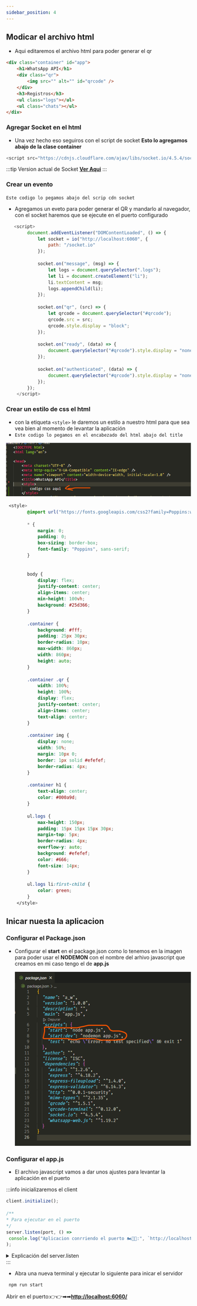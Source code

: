 ```yaml
---
sidebar_position: 4
---
```


## Modicar el archivo html

- Aqui editaremos el archivo html para poder generar el qr

```html 
<div class="container" id="app">
    <h1>WhatsApp API</h1>
    <div class="qr">
        <img src="" alt="" id="qrcode" />
    </div>
    <h3>Registros</h3>
    <ul class="logs"></ul>
    <ul class="chats"></ul>
</div>
```

### Agregar Socket en el html

- Una vez hecho eso seguiros con el script de socket **Esto lo agregamos abajo de la clase container**
```js title="CDN de Socket"
<script src="https://cdnjs.cloudflare.com/ajax/libs/socket.io/4.5.4/socket.io.js" crossorigin="anonymous"></script>
```
:::tip Version actual de Socket
  **[Ver Aqui](https://cdnjs.com/libraries/socket.io)**
:::

### Crear un evento
`Este codigo lo pegamos abajo del scrip cdn socket`
- Agregamos un eveto para poder generar el QR y mandarlo al navegador, con el socket haremos que se ejecute en el puerto configurado

```js
   <script>
        document.addEventListener("DOMContentLoaded", () => {
            let socket = io("http://localhost:6060", {
                path: "/socket.io"
            });

            socket.on("message", (msg) => {
                let logs = document.querySelector(".logs");
                let li = document.createElement("li");
                li.textContent = msg;
                logs.appendChild(li);
            });

            socket.on("qr", (src) => {
                let qrcode = document.querySelector("#qrcode");
                qrcode.src = src;
                qrcode.style.display = "block";
            });

            socket.on("ready", (data) => {
                document.querySelector("#qrcode").style.display = "none";
            });

            socket.on("authenticated", (data) => {
                document.querySelector("#qrcode").style.display = "none";
            });
        });
    </script>
```

### Crear un estilo de css el html
- con la etiqueta `<style>` le daremos un estilo a nuestro html para que sea vea bien al momento de levantar la aplicación
 - `Este codigo lo pegamos en el encabezado del html abajo del title`

![Docusaurus logo](/img/head.png)



```css
 <style>
        @import url("https://fonts.googleapis.com/css2?family=Poppins:wght@400;500;600&display=swap");

        * {
            margin: 0;
            padding: 0;
            box-sizing: border-box;
            font-family: "Poppins", sans-serif;
        }


        body {
            display: flex;
            justify-content: center;
            align-items: center;
            min-height: 100vh;
            background: #25d366;
        }

        .container {
            background: #fff;
            padding: 25px 30px;
            border-radius: 10px;
            max-width: 860px;
            width: 860px;
            height: auto;
        }

        .container .qr {
            width: 100%;
            height: 100%;
            display: flex;
            justify-content: center;
            align-items: center;
            text-align: center;
        }

        .container img {
            display: none;
            width: 50%;
            margin: 10px 0;
            border: 1px solid #efefef;
            border-radius: 4px;
        }

        .container h1 {
            text-align: center;
            color: #000a9d;
        }

        ul.logs {
            max-height: 150px;
            padding: 15px 15px 15px 30px;
            margin-top: 5px;
            border-radius: 4px;
            overflow-y: auto;
            background: #efefef;
            color: #666;
            font-size: 14px;
        }

        ul.logs li:first-child {
            color: green;
        }
    </style>
```

## Inicar nuesta la aplicacion 

### Configurar el Package.json
- Configurar el **start** en el package.json como lo tenemos en la imagen para poder usar el **NODEMON** con el nombre del arhivo javascript que creamos en mi caso tengo el de **app.js**

    ![Docusaurus logo](/img/package.png)

### Configurar el app.js
- El archivo javascript vamos a dar unos ajustes para levantar la aplicación en el puerto

:::info inicializaremos el client

   ``` js
   client.initialize();

/**
 * Para ejecutar en el puerto
 */
server.listen(port, () =>
    console.log("Aplicacion conrriendo el puerto 🏍🚨🚦:", `http://localhost:${port}/`)
);
```

<details>
  <summary>Explicación del server.listen</summary>
 "server.listen(port, () =>);
" permite que el servidor escuche en un puerto específico (definido por la variable port) y esperar las conexiones entrantes.
</details>
:::

- Abra una nueva terminal y ejecutar lo siguiente para inicar el servidor

```bash
 npm run start 
```


Abrir en el puerto:👉👉➡➡**[http://localhost:6060/](http://localhost:6060/)**
